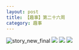 ```yaml
---
layout: post
title: 【趣事】第二十六周
category: 趣事
---
```

![story_new_final](http://rh8cub8wq.hd-bkt.clouddn.com/img/story_new_final_0322.png)
![](http://rh8dao9dj.hd-bkt.clouddn.com/img/funny-220621-1.jpg)
![](http://rh8dao9dj.hd-bkt.clouddn.com/img/funny-220620-2.jpg)
![](http://rh8dao9dj.hd-bkt.clouddn.com/img/funny-220620-1.jpg)

  




